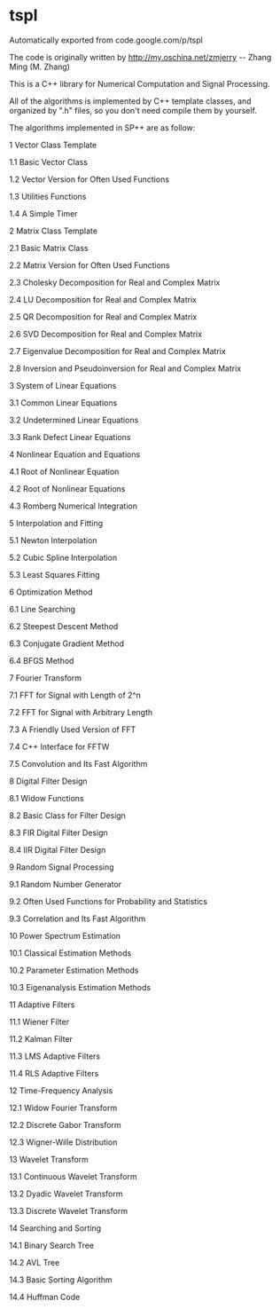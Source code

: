 # tspl
Automatically exported from code.google.com/p/tspl

The code is originally written by http://my.oschina.net/zmjerry -- Zhang Ming (M. Zhang)

This is a C++ library for Numerical Computation and Signal Processing. 

All of the algorithms is implemented by C++ template classes, and organized by ".h" files, 
so you don't need compile them by yourself.


The algorithms implemented in SP++ are as follow:

1	Vector Class Template

1.1	Basic Vector Class

1.2	Vector Version for Often Used Functions

1.3	Utilities Functions

1.4	A Simple Timer

2	Matrix Class Template

2.1	Basic Matrix Class

2.2	Matrix Version for Often Used Functions

2.3	Cholesky Decomposition for Real and Complex Matrix

2.4	LU Decomposition for Real and Complex Matrix

2.5	QR Decomposition for Real and Complex Matrix

2.6	SVD Decomposition for Real and Complex Matrix

2.7	Eigenvalue Decomposition for Real and Complex Matrix

2.8	Inversion and Pseudoinversion for Real and Complex Matrix

3	System of Linear Equations

3.1	Common Linear Equations

3.2	Undetermined Linear Equations

3.3	Rank Defect Linear Equations

4	Nonlinear Equation and Equations

4.1	Root of Nonlinear Equation

4.2	Root of Nonlinear Equations

4.3	Romberg Numerical Integration

5	Interpolation and Fitting

5.1	Newton Interpolation

5.2	Cubic Spline Interpolation

5.3	Least Squares Fitting

6	Optimization Method

6.1	Line Searching

6.2	Steepest Descent Method

6.3	Conjugate Gradient Method

6.4	BFGS Method

7	Fourier Transform

7.1	FFT for Signal with Length of 2^n

7.2	FFT for Signal with Arbitrary Length

7.3	A Friendly Used Version of FFT

7.4	C++ Interface for FFTW

7.5	Convolution and Its Fast Algorithm

8	Digital Filter Design

8.1	Widow Functions

8.2	Basic Class for Filter Design

8.3	FIR Digital Filter Design

8.4	IIR Digital Filter Design

9	Random Signal Processing

9.1	Random Number Generator

9.2	Often Used Functions for Probability and Statistics

9.3	Correlation and Its Fast Algorithm

10	Power Spectrum Estimation

10.1	Classical Estimation Methods

10.2	Parameter Estimation Methods

10.3	Eigenanalysis Estimation Methods

11	Adaptive Filters

11.1	Wiener Filter

11.2	Kalman Filter

11.3	LMS Adaptive Filters

11.4	RLS Adaptive Filters

12	Time-Frequency Analysis

12.1	Widow Fourier Transform

12.2	Discrete Gabor Transform

12.3	Wigner-Wille Distribution

13	Wavelet Transform

13.1	Continuous Wavelet Transform

13.2	Dyadic Wavelet Transform

13.3	Discrete Wavelet Transform

14	Searching and Sorting

14.1	Binary Search Tree

14.2	AVL Tree

14.3	Basic Sorting Algorithm

14.4	Huffman Code


